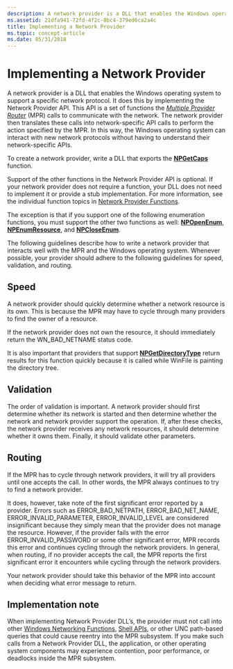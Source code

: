 ```yaml
---
description: A network provider is a DLL that enables the Windows operating system to support a specific network protocol.
ms.assetid: 21dfa941-72fd-4f2c-8bc4-379ed6ca2a4c
title: Implementing a Network Provider
ms.topic: concept-article
ms.date: 05/31/2018
---
```


# Implementing a Network Provider

A network provider is a DLL that enables the Windows operating system to support a specific network protocol. It does this by implementing the Network Provider API. This API is a set of functions the [*Multiple Provider Router*](../secgloss/m-gly.md) (MPR) calls to communicate with the network. The network provider then translates these calls into network-specific API calls to perform the action specified by the MPR. In this way, the Windows operating system can interact with new network protocols without having to understand their network-specific APIs.

To create a network provider, write a DLL that exports the [**NPGetCaps**](/windows/desktop/api/Npapi/nf-npapi-npgetcaps) function.

Support of the other functions in the Network Provider API is optional. If your network provider does not require a function, your DLL does not need to implement it or provide a stub implementation. For more information, see the individual function topics in [Network Provider Functions](authentication-functions.md).

The exception is that if you support one of the following enumeration functions, you must support the other two functions as well: [**NPOpenEnum**](/windows/desktop/api/Npapi/nf-npapi-npopenenum), [**NPEnumResource**](/windows/desktop/api/Npapi/nf-npapi-npenumresource), and [**NPCloseEnum**](/windows/desktop/api/Npapi/nf-npapi-npcloseenum).

The following guidelines describe how to write a network provider that interacts well with the MPR and the Windows operating system. Whenever possible, your provider should adhere to the following guidelines for speed, validation, and routing.

## Speed

A network provider should quickly determine whether a network resource is its own. This is because the MPR may have to cycle through many providers to find the owner of a resource.

If the network provider does not own the resource, it should immediately return the WN\_BAD\_NETNAME status code.

It is also important that providers that support [**NPGetDirectoryType**](/windows/desktop/api/Npapi/nf-npapi-npgetdirectorytype) return results for this function quickly because it is called while WinFile is painting the directory tree.

## Validation

The order of validation is important. A network provider should first determine whether its network is started and then determine whether the network and network provider support the operation. If, after these checks, the network provider receives any network resources, it should determine whether it owns them. Finally, it should validate other parameters.

## Routing

If the MPR has to cycle through network providers, it will try all providers until one accepts the call. In other words, the MPR always continues to try to find a network provider.

It does, however, take note of the first significant error reported by a provider. Errors such as ERROR\_BAD\_NETPATH, ERROR\_BAD\_NET\_NAME, ERROR\_INVALID\_PARAMETER, ERROR\_INVALID\_LEVEL are considered insignificant because they simply mean that the provider does not manage the resource. However, if the provider fails with the error ERROR\_INVALID\_PASSWORD or some other significant error, MPR records this error and continues cycling through the network providers. In general, when routing, if no provider accepts the call, the MPR reports the first significant error it encounters while cycling through the network providers.

Your network provider should take this behavior of the MPR into account when deciding what error message to return.

## Implementation note

When implementing Network Provider DLL’s, the provider must not call into other [Windows Networking Functions](../wnet/windows-networking-functions.md), [Shell APIs](../shell/samples-usingthumbnailproviders.md), or other UNC path-based queries that could cause reentry into the MPR subsystem. If you make such calls from a Network Provider DLL, the application, or other operating system components may experience contention, poor performance, or deadlocks inside the MPR subsystem.

 

 
